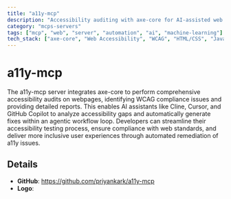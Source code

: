 ```yaml
---
title: "a11y-mcp"
description: "Accessibility auditing with axe-core for AI-assisted web accessibility fixes and compliance."
category: "mcps-servers"
tags: ["mcp", "web", "server", "automation", "ai", "machine-learning"]
tech_stack: ["axe-core", "Web Accessibility", "WCAG", "HTML/CSS", "JavaScript"]
---
```


# a11y-mcp

The a11y-mcp server integrates axe-core to perform comprehensive accessibility audits on webpages, identifying WCAG compliance issues and providing detailed reports. This enables AI assistants like Cline, Cursor, and GitHub Copilot to analyze accessibility gaps and automatically generate fixes within an agentic workflow loop. Developers can streamline their accessibility testing process, ensure compliance with web standards, and deliver more inclusive user experiences through automated remediation of a11y issues.

## Details

- **GitHub**: https://github.com/priyankark/a11y-mcp
- **Logo**: 
